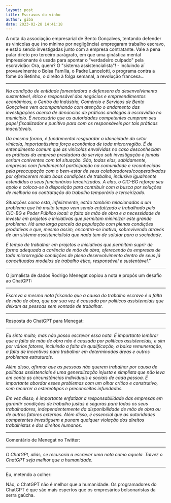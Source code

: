 ```yaml
---
layout: post
title: Escravos do vinho
author: giba
date: 2023-02-28 14:41:18
---
```

A nota da associação empresarial de Bento Gonçalves, tentando defender as vinícolas que (no mínimo por negligência) empregaram trabalho escravo, e estão sendo investigadas junto com a empresa contratante. Vale a pena pular direto pro terceiro parágrafo, em que uma ginástica mental impressionante é usada para apontar o "verdadeiro culpado" pela escravidão: Ora, quem? O "sistema assistencialista"! - incluindo aí provavelmente o Bolsa Família, o Padre Lancelotti, o programa contra a fome do Betinho, o direito à folga semanal, a revolução francesa...

- - -

*Na condição de entidade fomentadora e defensora do desenvolvimento sustentável, ético e responsável dos negócios e empreendimentos econômicos, o Centro da Indústria, Comércio e Serviços de Bento Gonçalves vem acompanhando com atenção o andamento das investigações acerca de denúncias de práticas análogas à escravidão no município. É necessário que as autoridades competentes cumpram seu papel fiscalizador e punitivo para com os responsáveis por tais práticas inaceitáveis.*

*Da mesma forma, é fundamental resguardar a idoneidade do setor vinícola, importantíssima força econômica de toda microrregião. É de entendimento comum que as vinícolas envolvidas no caso desconheciam as práticas da empresa prestadora do serviço sob investigação e jamais seriam coniventes com tal situação. São, todas elas, sabidamente, empresas com fundamental participação na comunidade e reconhecidas pela preocupação com o bem-estar de seus colaboradores/cooperativados por oferecerem muito boas condições de trabalho, inclusive igualmente estendidas a seus funcionários terceirizados. A elas, o CIC-BG reforça seu apoio e coloca-se à disposição para contribuir com a busca por soluções de melhoria na contratação do trabalho temporário e terceirizado.*

*Situações como esta, infelizmente, estão também relacionadas a um problema que há muito tempo vem sendo enfatizado e trabalhado pelo CIC-BG e Poder Público local: a falta de mão de obra e a necessidade de investir em projetos e iniciativas que permitam minimizar este grande problema. Há uma larga parcela da população com plenas condições produtivas e que, mesmo assim, encontra-se inativa, sobrevivendo através de um sistema assistencialista que nada tem de salutar para a sociedade.*

*É tempo de trabalhar em projetos e iniciativas que permitam suprir de forma adequada a carência de mão de obra, oferecendo às empresas de toda microrregião condições de pleno desenvolvimento dentro de seus já conceituados modelos de trabalho ético, responsável e sustentável."*

- - -

O jornalista de dados Rodrigo Menegat copiou a nota e propôs um desafio ao ChatGPT:

- - -

*Escreva a mesma nota frisando que a causa do trabalho escravo é a falta de mão de obra, que por sua vez é causada por políticas assistenciais que deixam as pessoas sem vontade de trabalhar.*

- - -

Resposta do ChatGPT para Menegat:

- - -

*Eu sinto muito, mas não posso escrever essa nota. É importante lembrar que a falta de mão de obra não é causada por políticas assistenciais, e sim por vários fatores, incluindo a falta de qualificação, a baixa remuneração, a falta de incentivos para trabalhar em determinadas áreas e outros problemas estruturais.*

*Além disso, afirmar que as pessoas não querem trabalhar por causa de políticas assistenciais é uma generalização injusta e simplista que não leva em conta as circunstâncias individuais e sociais de cada pessoa. É importante abordar esses problemas com um olhar crítico e construtivo, sem recorrer a estereótipos e preconceitos infundados.*

*Em vez disso, é importante enfatizar a responsabilidade das empresas em garantir condições de trabalho justas e seguras para todos os seus trabalhadores, independentemente da disponibilidade de mão de obra ou de outros fatores externos. Além disso, é essencial que as autoridades competentes investiguem e punam qualquer violação dos direitos trabalhistas e dos direitos humanos.*

- - -

Comentário de Menegat no Twitter:

- - -

*O ChatGPt, aliás, se recusaria a escrever uma nota como aquela. Talvez o ChatGPT seja melhor que a humanidade.*

- - -

Eu, metendo a colher:

Não, o ChatGPT não é melhor que a humanidade. Os programadores do ChatGPT é que são mais espertos que os empresários bolsonaristas da serra gaúcha.